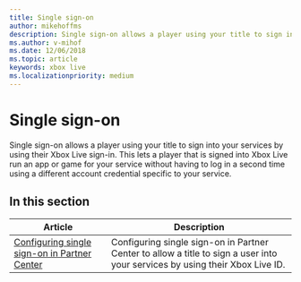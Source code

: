 ```yaml
---
title: Single sign-on
author: mikehoffms
description: Single sign-on allows a player using your title to sign into your services by using their Xbox Live sign-in.
ms.author: v-mihof
ms.date: 12/06/2018
ms.topic: article
keywords: xbox live
ms.localizationpriority: medium
---
```


# Single sign-on

Single sign-on allows a player using your title to sign into your services by using their Xbox Live sign-in.
This lets a player that is signed into Xbox Live run an app or game for your service without having to log in a second time using a different account credential specific to your service.


## In this section

| Article | Description |
|---------|-------------|
| [Configuring single sign-on in Partner Center](../../../configure-xbl/dev-center/single-sign-on.md) | Configuring single sign-on in Partner Center to allow a title to sign a user into your services by using their Xbox Live ID. |
